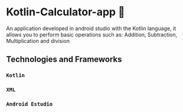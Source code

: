 # Kotlin-Calculator-app 📠
An application developed in android studio with the Kotlin language, it allows you to perform basic operations such as: Addition, Subtraction, Multiplication and division

## Technologies and Frameworks


### `Kotlin`

### `XML`

### `Android Estudio`


